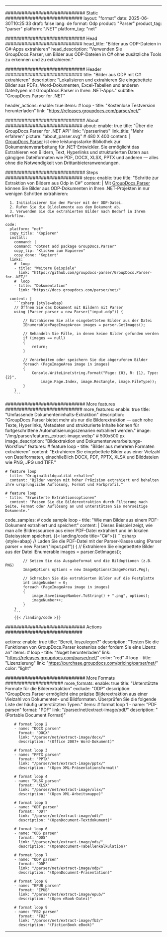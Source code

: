 


---
############################# Static ############################
layout: "format"
date:  2025-06-30T10:25:33
draft: false
lang: de
format: Odp
product: "Parser"
product_tag: "parser"
platform: ".NET"
platform_tag: "net"

############################# Head ############################
head_title: "Bilder aus ODP-Dateien in C#-Apps extrahieren"
head_description: "Verwenden Sie GroupDocs.Parser, um Bilder aus ODP-Dateien in C# ohne zusätzliche Tools zu erkennen und zu extrahieren."

############################# Header ############################
title: "Bilder aus ODP mit C# extrahieren" 
description: "Lokalisieren und extrahieren Sie eingebettete Bilder aus PDFs, Word-Dokumenten, Excel-Tabellen und anderen Dateitypen mit GroupDocs.Parser in Ihren .NET-Apps."
subtitle: "GroupDocs.Parser for .NET" 

header_actions:
  enable: true
  items:
    #  loop
    - title: "Kostenlose Testversion herunterladen"
      link: "https://releases.groupdocs.com/parser/net/"
      
############################# About ############################
about:
    enable: true
    title: "Über die GroupDocs.Parser for .NET API"
    link: "/parser/net/"
    link_title: "Mehr erfahren"
    picture: "about_parser.svg" # 480 X 400
    content: |
       [GroupDocs.Parser](/parser/net/) ist eine leistungsstarke Bibliothek zur Dokumentenverarbeitung für .NET-Entwickler. Sie ermöglicht das Extrahieren von Bildern, Text, Hyperlinks und strukturierten Daten aus gängigen Dateiformaten wie PDF, DOCX, XLSX, PPTX und anderen — alles ohne die Notwendigkeit von Drittanbieteranwendungen.

############################# Steps ############################
steps:
    enable: true
    title: "Schritte zur Extraktion von Bildern aus Odp in C#"
    content: |
      Mit [GroupDocs.Parser](/parser/net/) können Sie Bilder aus ODP-Dokumenten in Ihren .NET-Projekten in nur wenigen Schritten extrahieren:
      
      1. Initialisieren Sie den Parser mit der ODP-Datei.
      2. Rufen Sie die Bildelemente aus dem Dokument ab.
      3. Verwenden Sie die extrahierten Bilder nach Bedarf in Ihrem Workflow.
   
    code:
      platform: "net"
      copy_title: "Kopieren"
      install:
        command: |
        command: "dotnet add package GroupDocs.Parser"
        copy_tip: "Klicken zum Kopieren"
        copy_done: "Kopiert"
      links:
        #  loop
        - title: "Weitere Beispiele"
          link: "https://github.com/groupdocs-parser/GroupDocs.Parser-for-.NET/"
        #  loop
        - title: "Dokumentation"
          link: "https://docs.groupdocs.com/parser/net/"
          
      content: |
        ```csharp {style=abap}
        // Öffnen Sie das Dokument mit Bildern mit Parser
        using (Parser parser = new Parser("input.odp")) {

            // Extrahieren Sie alle eingebetteten Bilder aus der Datei
            IEnumerable<PageImageArea> images = parser.GetImages();

            // Behandeln Sie Fälle, in denen keine Bilder gefunden werden
            if (images == null)
            {
                return;
            }

            // Verarbeiten oder speichern Sie die abgerufenen Bilder
            foreach (PageImageArea image in images)
            {
                Console.WriteLine(string.Format("Page: {0}, R: {1}, Type: {2}", 
                    image.Page.Index, image.Rectangle, image.FileType));
            }
        }
        ```  

############################# More features ############################
more_features:
  enable: true
  title: "Umfassende Dokumenteninhalts-Extraktion"
  description: "GroupDocs.Parser bietet mehr als nur die Bilderextraktion — auch rohe Texte, Hyperlinks, Metadaten und strukturierte Inhalte können für fortgeschrittene Automatisierungsszenarien extrahiert werden."
  image: "/img/parser/features_extract-image.webp" # 500x500 px
  image_description: "Bildextraktion und Dokumentenverarbeitungs-Workflow"
  features:
    # feature loop
    - title: "Bilder aus mehreren Formaten extrahieren"
      content: "Extrahieren Sie eingebettete Bilder aus einer Vielzahl von Dateiformaten, einschließlich DOCX, PDF, PPTX, XLSX und Bilddateien wie PNG, JPG und TIFF."

    # feature loop
    - title: "Originalbildqualität erhalten"
      content: "Bilder werden mit hoher Präzision extrahiert und behalten ihre ursprüngliche Auflösung, Format und Farbprofil."

    # feature loop
    - title: "Erweiterte Extraktionsoptionen"
      content: "Passen Sie die Bilderextraktion durch Filterung nach Seite, Format oder Auflösung an und unterstützen Sie mehrseitige Dokumente."
      
  code_samples:
    # code sample loop
    - title: "Wie man Bilder aus einem PDF-Dokument extrahiert und speichert"
      content: |
        Dieses Beispiel zeigt, wie man alle Bildressourcen aus einer PDF-Datei extrahiert und im lokalen Dateisystem speichert.
        {{< landing/code title="C#">}}
        ```csharp {style=abap}
        //  Laden Sie die PDF-Datei mit der Parser-Klasse
        using (Parser parser = new Parser("input.pdf"))
        {
            // Extrahieren Sie eingebettete Bilder aus der Datei
            IEnumerable<PageImageArea> images = parser.GetImages();

            // Setzen Sie das Ausgabeformat und die Bildoptionen (z.B. PNG)
            ImageOptions options = new ImageOptions(ImageFormat.Png);

            // Schreiben Sie die extrahierten Bilder auf die Festplatte
            int imageNumber = 0;
            foreach (PageImageArea image in images)
            {
                image.Save(imageNumber.ToString() + ".png", options);
                imageNumber++;
            }
        }
        ```
        {{< /landing/code >}}


############################# Actions ############################

actions:
  enable: true
  title: "Bereit, loszulegen?"
  description: "Testen Sie die Funktionen von GroupDocs.Parser kostenlos oder fordern Sie eine Lizenz an"
  items:
    #  loop
    - title: "Nuget herunterladen"
      link: "https://releases.groupdocs.com/parser/net/"
      color: "red"
        #  loop
    - title: "Lizenzierung"
      link: "https://purchase.groupdocs.com/pricing/parser/net/"
      color: "light"


############################# More Formats #####################
more_formats:
    enable: true
    title: "Unterstützte Formate für die Bilderextraktion"
    exclude: "ODP"
    description: "GroupDocs.Parser ermöglicht eine präzise Bilderextraktion aus einer Vielzahl von Dokumenten- und Bildformaten. Überprüfen Sie die folgende Liste der häufig unterstützten Typen."
    items: 
        # format loop 1
        - name: "PDF parsen"
          format: "PDF"
          link: "/parser/net/extract-image/pdf/"
          description: "(Portable Document Format)"
          
        # format loop 2
        - name: "DOCX parsen"
          format: "DOCX"
          link: "/parser/net/extract-image/docx/"
          description: "(Office 2007+ Word-Dokument)"
          
        # format loop 3
        - name: "PPTX parsen"
          format: "PPTX"
          link: "/parser/net/extract-image/pptx/"
          description: "(Open XML-Präsentationsformat)"
          
        # format loop 4
        - name: "XLSX parsen"
          format: "XLSX"
          link: "/parser/net/extract-image/xlsx/"
          description: "(Open XML-Arbeitsmappe)"
          
        # format loop 5
        - name: "ODT parsen"
          format: "ODT"
          link: "/parser/net/extract-image/odt/"
          description: "(OpenDocument-Textdokument)"
          
        # format loop 6
        - name: "ODS parsen"
          format: "ODS"
          link: "/parser/net/extract-image/ods/"
          description: "(OpenDocument-Tabellenkalkulation)"
          
        # format loop 7
        - name: "ODP parsen"
          format: "ODP"
          link: "/parser/net/extract-image/odp/"
          description: "(OpenDocument-Präsentation)"
          
        # format loop 8
        - name: "EPUB parsen"
          format: "EPUB"
          link: "/parser/net/extract-image/epub/"
          description: "(Open eBook-Datei)"
          
        # format loop 9
        - name: "FB2 parsen"
          format: "FB2"
          link: "/parser/net/extract-image/fb2/"
          description: "(FictionBook eBook)"
         
          

---